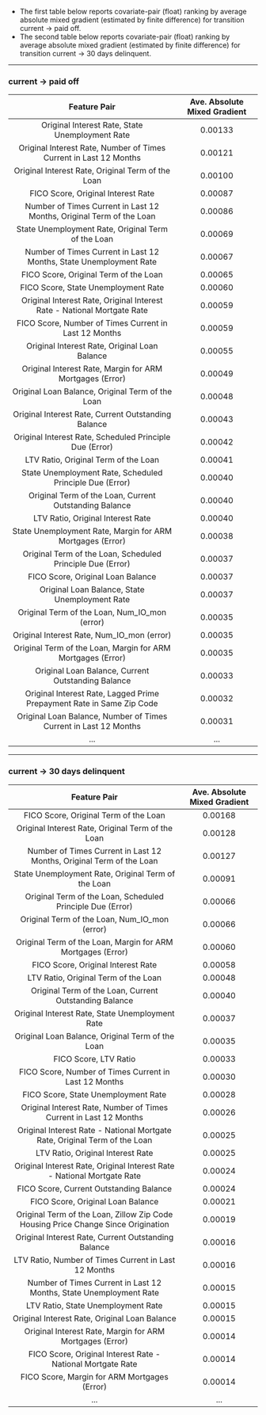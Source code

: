 - The first table below reports covariate-pair (float) ranking by average absolute mixed gradient (estimated by finite difference) for transition current -> paid off. 
- The second table below reports covariate-pair (float) ranking by average absolute mixed gradient (estimated by finite difference) for transition current -> 30 days delinquent.

------
### current -> paid off

| Feature Pair                                                            | Ave. Absolute Mixed Gradient |
|:-----------------------------------------------------------------------:|:----------------------------:|
| Original Interest Rate, State Unemployment Rate                         | 0.00133                      |
| Original Interest Rate, Number of Times Current in Last 12 Months       | 0.00121                      |
| Original Interest Rate, Original Term of the Loan                       | 0.00100                      |
| FICO Score, Original Interest Rate                                      | 0.00087                      |
| Number of Times Current in Last 12 Months, Original Term of the Loan    | 0.00086                      |
| State Unemployment Rate, Original Term of the Loan                      | 0.00069                      |
| Number of Times Current in Last 12 Months, State Unemployment Rate      | 0.00067                      |
| FICO Score, Original Term of the Loan                                   | 0.00065                      |
| FICO Score, State Unemployment Rate                                     | 0.00060                      |
| Original Interest Rate, Original Interest Rate - National Mortgate Rate | 0.00059                      |
| FICO Score, Number of Times Current in Last 12 Months                   | 0.00059                      |
| Original Interest Rate, Original Loan Balance                           | 0.00055                      |
| Original Interest Rate, Margin for ARM Mortgages (Error)                | 0.00049                      |
| Original Loan Balance, Original Term of the Loan                        | 0.00048                      |
| Original Interest Rate, Current Outstanding Balance                     | 0.00043                      |
| Original Interest Rate, Scheduled Principle Due (Error)                 | 0.00042                      |
| LTV Ratio, Original Term of the Loan                                    | 0.00041                      |
| State Unemployment Rate, Scheduled Principle Due (Error)                | 0.00040                      |
| Original Term of the Loan, Current Outstanding Balance                  | 0.00040                      |
| LTV Ratio, Original Interest Rate                                       | 0.00040                      |
| State Unemployment Rate, Margin for ARM Mortgages (Error)               | 0.00038                      |
| Original Term of the Loan, Scheduled Principle Due (Error)              | 0.00037                      |
| FICO Score, Original Loan Balance                                       | 0.00037                      |
| Original Loan Balance, State Unemployment Rate                          | 0.00037                      |
| Original Term of the Loan, Num_IO_mon (error)                           | 0.00035                      |
| Original Interest Rate, Num_IO_mon (error)                              | 0.00035                      |
| Original Term of the Loan, Margin for ARM Mortgages (Error)             | 0.00035                      |
| Original Loan Balance, Current Outstanding Balance                      | 0.00033                      |
| Original Interest Rate, Lagged Prime Prepayment Rate in Same Zip Code   | 0.00032                      |
| Original Loan Balance, Number of Times Current in Last 12 Months        | 0.00031                      |
| ...                                                                     | ...                          |

------
### current -> 30 days delinquent

| Feature Pair                                                                      | Ave. Absolute Mixed Gradient |
|:---------------------------------------------------------------------------------:|:----------------------------:|
| FICO Score, Original Term of the Loan                                             | 0.00168                      |
| Original Interest Rate, Original Term of the Loan                                 | 0.00128                      |
| Number of Times Current in Last 12 Months, Original Term of the Loan              | 0.00127                      |
| State Unemployment Rate, Original Term of the Loan                                | 0.00091                      |
| Original Term of the Loan, Scheduled Principle Due (Error)                        | 0.00066                      |
| Original Term of the Loan, Num_IO_mon (error)                                     | 0.00066                      |
| Original Term of the Loan, Margin for ARM Mortgages (Error)                       | 0.00060                      |
| FICO Score, Original Interest Rate                                                | 0.00058                      |
| LTV Ratio, Original Term of the Loan                                              | 0.00048                      |
| Original Term of the Loan, Current Outstanding Balance                            | 0.00040                      |
| Original Interest Rate, State Unemployment Rate                                   | 0.00037                      |
| Original Loan Balance, Original Term of the Loan                                  | 0.00035                      |
| FICO Score, LTV Ratio                                                             | 0.00033                      |
| FICO Score, Number of Times Current in Last 12 Months                             | 0.00030                      |
| FICO Score, State Unemployment Rate                                               | 0.00028                      |
| Original Interest Rate, Number of Times Current in Last 12 Months                 | 0.00026                      |
| Original Interest Rate - National Mortgate Rate, Original Term of the Loan        | 0.00025                      |
| LTV Ratio, Original Interest Rate                                                 | 0.00025                      |
| Original Interest Rate, Original Interest Rate - National Mortgate Rate           | 0.00024                      |
| FICO Score, Current Outstanding Balance                                           | 0.00024                      |
| FICO Score, Original Loan Balance                                                 | 0.00021                      |
| Original Term of the Loan, Zillow Zip Code Housing Price Change Since Origination | 0.00019                      |
| Original Interest Rate, Current Outstanding Balance                               | 0.00016                      |
| LTV Ratio, Number of Times Current in Last 12 Months                              | 0.00016                      |
| Number of Times Current in Last 12 Months, State Unemployment Rate                | 0.00015                      |
| LTV Ratio, State Unemployment Rate                                                | 0.00015                      |
| Original Interest Rate, Original Loan Balance                                     | 0.00015                      |
| Original Interest Rate, Margin for ARM Mortgages (Error)                          | 0.00014                      |
| FICO Score, Original Interest Rate - National Mortgate Rate                       | 0.00014                      |
| FICO Score, Margin for ARM Mortgages (Error)                                      | 0.00014                      |
| ...                                                                               | ...                          |
